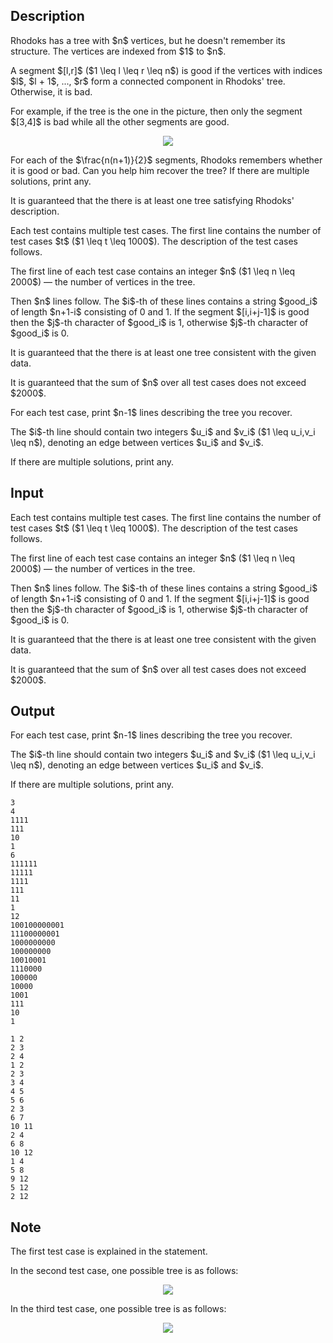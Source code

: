 ## Description

<div><p>Rhodoks has a tree with $n$ vertices, but he doesn't remember its structure. The vertices are indexed from $1$ to $n$.</p><p>A segment $[l,r]$ ($1 \leq l \leq r \leq n$) is good if the vertices with indices $l$, $l + 1$, ..., $r$ form a connected component in Rhodoks' tree. Otherwise, it is bad.</p><p>For example, if the tree is the one in the picture, then only the segment $[3,4]$ is bad while all the other segments are good.</p><center> <img class="tex-graphics" src="file://0g97H2Yt.png" style="max-width: 100.0%;max-height: 100.0%;"> </center><p>For each of the $\frac{n(n+1)}{2}$ segments, Rhodoks remembers whether it is good or bad. Can you help him recover the tree? If there are multiple solutions, print any.</p><p>It is guaranteed that the there is at least one tree satisfying Rhodoks' description. </p></div><div class="input-specification"><p>Each test contains multiple test cases. The first line contains the number of test cases $t$ ($1 \leq t \leq 1000$). The description of the test cases follows.</p><p>The first line of each test case contains an integer $n$ ($1 \leq n \leq 2000$) — the number of vertices in the tree.</p><p>Then $n$ lines follow. The $i$-th of these lines contains a string $good_i$ of length $n+1-i$ consisting of <span class="tex-font-style-tt">0</span> and <span class="tex-font-style-tt">1</span>. If the segment $[i,i+j-1]$ is good then the $j$-th character of $good_i$ is <span class="tex-font-style-tt">1</span>, otherwise $j$-th character of $good_i$ is <span class="tex-font-style-tt">0</span>.</p><p>It is guaranteed that the there is at least one tree consistent with the given data. </p><p>It is guaranteed that the sum of $n$ over all test cases does not exceed $2000$.</p></div><div class="output-specification"><p>For each test case, print $n-1$ lines describing the tree you recover. </p><p>The $i$-th line should contain two integers $u_i$ and $v_i$ ($1 \leq u_i,v_i \leq n$), denoting an edge between vertices $u_i$ and $v_i$.</p><p>If there are multiple solutions, print any.</p></div>

## Input

<p>Each test contains multiple test cases. The first line contains the number of test cases $t$ ($1 \leq t \leq 1000$). The description of the test cases follows.</p><p>The first line of each test case contains an integer $n$ ($1 \leq n \leq 2000$) — the number of vertices in the tree.</p><p>Then $n$ lines follow. The $i$-th of these lines contains a string $good_i$ of length $n+1-i$ consisting of <span class="tex-font-style-tt">0</span> and <span class="tex-font-style-tt">1</span>. If the segment $[i,i+j-1]$ is good then the $j$-th character of $good_i$ is <span class="tex-font-style-tt">1</span>, otherwise $j$-th character of $good_i$ is <span class="tex-font-style-tt">0</span>.</p><p>It is guaranteed that the there is at least one tree consistent with the given data. </p><p>It is guaranteed that the sum of $n$ over all test cases does not exceed $2000$.</p>

## Output

<p>For each test case, print $n-1$ lines describing the tree you recover. </p><p>The $i$-th line should contain two integers $u_i$ and $v_i$ ($1 \leq u_i,v_i \leq n$), denoting an edge between vertices $u_i$ and $v_i$.</p><p>If there are multiple solutions, print any.</p>





```input1|2,3,4,5,6,14,15,16,17,18,19,20,21,22,23,24,25,26
3
4
1111
111
10
1
6
111111
11111
1111
111
11
1
12
100100000001
11100000001
1000000000
100000000
10010001
1110000
100000
10000
1001
111
10
1
```




```output1
1 2
2 3
2 4
1 2
2 3
3 4
4 5
5 6
2 3
6 7
10 11
2 4
6 8
10 12
1 4
5 8
9 12
5 12
2 12
```



## Note

<p>The first test case is explained in the statement.</p><p>In the second test case, one possible tree is as follows:</p><center> <img class="tex-graphics" src="file://HclIuCJC.png" style="max-width: 100.0%;max-height: 100.0%;"> </center><p>In the third test case, one possible tree is as follows:</p><center> <img class="tex-graphics" src="file://4NET2Pxc.png" style="max-width: 100.0%;max-height: 100.0%;"> </center>
